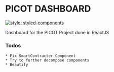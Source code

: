 # PICOT DASHBOARD

[![style: styled-components](https://img.shields.io/badge/style-%F0%9F%92%85%20styled--components-orange.svg?colorB=daa357&colorA=db748e)](https://github.com/styled-components/styled-components)

Dashboard for the PICOT Project done in ReactJS

### Todos

    * Fix SmartContracter Component
    * Try to further decompose components
    * Beautify
